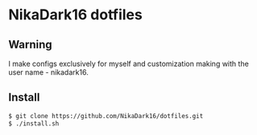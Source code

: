 # NikaDark16 dotfiles

## Warning

I make configs exclusively for myself and customization making with the user name - nikadark16.

## Install

~~~bash
$ git clone https://github.com/NikaDark16/dotfiles.git
$ ./install.sh
~~~